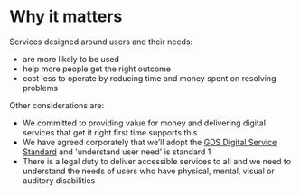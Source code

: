 # Why it matters

Services designed around users and their needs:

*   are more likely to be used
*   help more people get the right outcome
*   cost less to operate by reducing time and money spent on resolving problems

Other considerations are:

*   We committed to providing value for money and delivering digital services that get it right first time supports this
*   We have agreed corporately that we’ll adopt the [GDS Digital Service Standard](https://www.gov.uk/service-manual/service-standard) and 'understand user need' is standard 1
*   There is a legal duty to deliver accessible services to all and we need to understand the needs of users who have physical, mental, visual or auditory disabilities